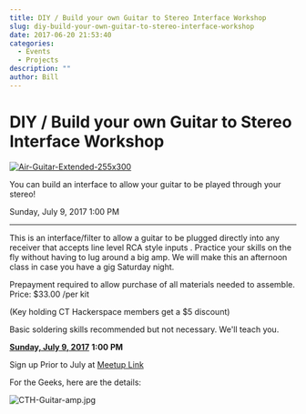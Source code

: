 ```yaml
---
title: DIY / Build your own Guitar to Stereo Interface Workshop
slug: diy-build-your-own-guitar-to-stereo-interface-workshop
date: 2017-06-20 21:53:40
categories:
  - Events
  - Projects
description: ""
author: Bill
---
```


# DIY / Build your own Guitar to Stereo Interface Workshop

[![Air-Guitar-Extended-255x300](/uploads/2017/06/Air-Guitar-Extended-255x300.jpg)](https://www.meetup.com/CT-Hackerspace/events/240945120/)

You can build an interface to allow your guitar to be played through your stereo!

Sunday, July 9, 2017 1:00 PM

---

This is an interface/filter to allow a guitar to be plugged directly into any receiver that accepts line level RCA style inputs . Practice your skills on the fly without having to lug around a big amp. We will make this an afternoon class in case you have a gig Saturday night.

Prepayment required to allow purchase of all materials needed to assemble. Price: $33.00 /per kit

(Key holding CT Hackerspace members get a $5 discount)

Basic soldering skills recommended but not necessary. We'll teach you.

[**Sunday, July 9, 2017**](https://www.meetup.com/CT-Hackerspace/events/240945120/) **1:00 PM**

Sign up Prior to July at [Meetup Link](https://www.meetup.com/CT-Hackerspace/events/240945120/)

For the Geeks, here are the details:

![CTH-Guitar-amp.jpg](/uploads/2017/06/CTH-Guitar-amp.jpg)
